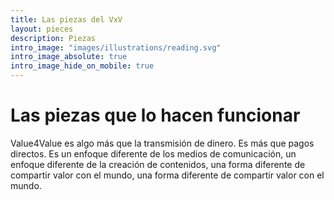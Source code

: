 ```yaml
---
title: Las piezas del VxV 
layout: pieces
description: Piezas
intro_image: "images/illustrations/reading.svg"
intro_image_absolute: true
intro_image_hide_on_mobile: true
---
```


# Las piezas que lo hacen funcionar

Value4Value es algo más que la transmisión de dinero. Es más que pagos
directos. Es un enfoque diferente de los medios de comunicación, un enfoque
 diferente de la creación de contenidos, una forma diferente de compartir 
 valor con el mundo, una forma diferente de compartir valor con el mundo.
